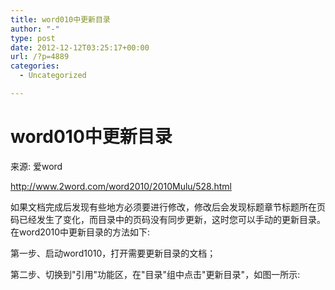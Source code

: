 ```yaml
---
title: word010中更新目录
author: "-"
type: post
date: 2012-12-12T03:25:17+00:00
url: /?p=4889
categories:
  - Uncategorized

---
```

# word010中更新目录
来源: 爱word

http://www.2word.com/word2010/2010Mulu/528.html

如果文档完成后发现有些地方必须要进行修改，修改后会发现标题章节标题所在页码已经发生了变化，而目录中的页码没有同步更新，这时您可以手动的更新目录。在word2010中更新目录的方法如下: 

第一步、启动word1010，打开需要更新目录的文档；

第二步、切换到"引用"功能区，在"目录"组中点击"更新目录"，如图一所示: 